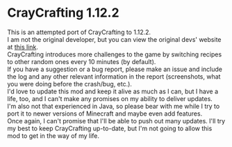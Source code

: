 CrayCrafting 1.12.2
=======================

This is an attempted port of CrayCrafting to 1.12.2. <br>
I am not the original developer, but you can view the original devs' website at [this link](http://doubledoordev.net/). <br>
CrayCrafting introduces more challenges to the game by switching recipes to other random ones every 10 minutes (by default). <br>
If you have a suggestion or a bug report, please make an issue and include the log and any other relevant information in the report (screenshots, what you were doing before the crash/bug, etc.). <br>
I'd love to update this mod and keep it alive as much as I can, but I have a life, too, and I can't make any promises on my ability to deliver updates. <br>
I'm also not that experienced in Java, so please bear with me while I try to port it to newer versions of Minecraft and maybe even add features. <br>
Once again, I can't promise that I'll be able to push out many updates. I'll try my best to keep CrayCrafting up-to-date, but I'm not going to allow this mod to get in the way of my life.